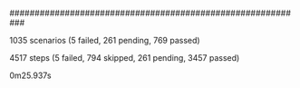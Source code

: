 
###########################################################

1035 scenarios (5 failed, 261 pending, 769 passed)

4517 steps (5 failed, 794 skipped, 261 pending, 3457 passed)

0m25.937s
